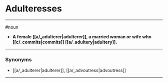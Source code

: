 # Adulteresses
---
#noun
- **A female [[a/_adulterer|adulterer]], a married woman or wife who [[c/_commits|commits]] [[a/_adultery|adultery]].**
---
### Synonyms
- [[a/_adulterer|adulterer]], [[a/_advoutress|advoutress]]
---
